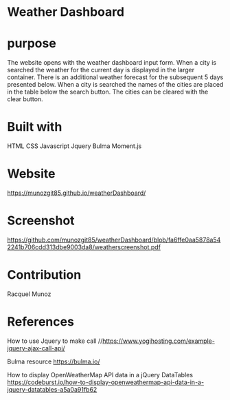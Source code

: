 # Weather Dashboard 


# purpose 
The website opens with the weather dashboard input form. When a city is searched 
the weather for the current day is displayed in the larger container. There
is an additional weather forecast for the subsequent 5 days presented below. 
When a city is searched the names of the cities are placed in the table 
below the search button.  The cities can be cleared with the clear button. 


# Built with 
HTML
CSS
Javascript
Jquery
Bulma
Moment.js

# Website 
 https://munozgit85.github.io/weatherDashboard/

# Screenshot
https://github.com/munozgit85/weatherDashboard/blob/fa6ffe0aa5878a542241b706cdd313dbe9003da8/weatherscreenshot.pdf


# Contribution 
Racquel Munoz


# References
How to use Jquery to make call 
//https://www.yogihosting.com/example-jquery-ajax-call-api/

Bulma resource 
https://bulma.io/

How to display OpenWeatherMap API data in a jQuery DataTables
https://codeburst.io/how-to-display-openweathermap-api-data-in-a-jquery-datatables-a5a0a91fb62

